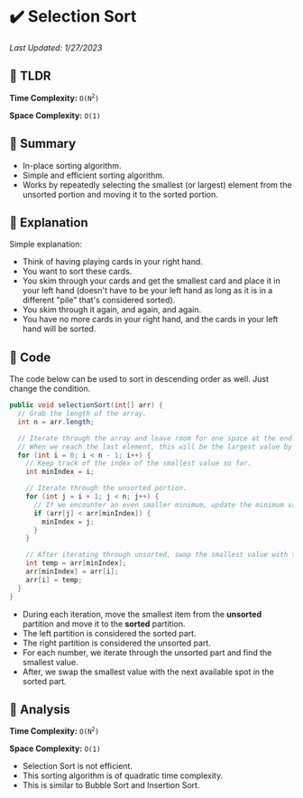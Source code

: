 # :heavy_check_mark: Selection Sort
*Last Updated: 1/27/2023*

## :round_pushpin: TLDR
**Time Complexity:** <code>O(N<sup>2</sup>)</code>

**Space Complexity:** `O(1)`

## :round_pushpin: Summary
- In-place sorting algorithm.
- Simple and efficient sorting algorithm.
- Works by repeatedly selecting the smallest (or largest) element from the unsorted portion and moving it to the sorted portion.

## :round_pushpin: Explanation
Simple explanation:
- Think of having playing cards in your right hand.
- You want to sort these cards.
- You skim through your cards and get the smallest card and place it in your left hand (doesn't have to be your left hand as long as it is in a different "pile" that's considered sorted).
- You skim through it again, and again, and again.
- You have no more cards in your right hand, and the cards in your left hand will be sorted.

## :round_pushpin: Code
The code below can be used to sort in descending order as well. Just change the condition.
```java
public void selectionSort(int[] arr) {
  // Grab the length of the array.
  int n = arr.length;

  // Iterate through the array and leave room for one space at the end.
  // When we reach the last element, this will be the largest value by default.
  for (int i = 0; i < n - 1; i++) {
    // Keep track of the index of the smallest value so far.
    int minIndex = i;

    // Iterate through the unsorted portion.
    for (int j = i + 1; j < n; j++) {
      // If we encounter an even smaller minimum, update the minimum value's index.
      if (arr[j] < arr[minIndex]) {
        minIndex = j;
      }
    }

    // After iterating through unsorted, swap the smallest value with the value at position 'i'.
    int temp = arr[minIndex];
    arr[minIndex] = arr[i];
    arr[i] = temp;
  }
}
```
- During each iteration, move the smallest item from the **unsorted** partition and move it to the **sorted** partition.
- The left partition is considered the sorted part.
- The right partition is considered the unsorted part.
- For each number, we iterate through the unsorted part and find the smallest value.
- After, we swap the smallest value with the next available spot in the sorted part.

## :round_pushpin: Analysis
**Time Complexity:** <code>O(N<sup>2</sup>)</code>

**Space Complexity:** `O(1)`
- Selection Sort is not efficient.
- This sorting algorithm is of quadratic time complexity.
- This is similar to Bubble Sort and Insertion Sort.
